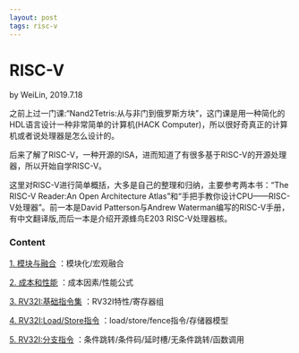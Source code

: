 ```yaml
---
layout: post
tags: risc-v
---
```


# RISC-V
by WeiLin, 2019.7.18

之前上过一门课:“Nand2Tetris:从与非门到俄罗斯方块”，这门课是用一种简化的HDL语言设计一种非常简单的计算机(HACK Computer)，所以很好奇真正的计算机或者说处理器是怎么设计的。

后来了解了RISC-V，一种开源的ISA，进而知道了有很多基于RISC-V的开源处理器，所以开始自学RISC-V。

这里对RISC-V进行简单概括，大多是自己的整理和归纳，主要参考两本书：“The RISC-V Reader:An Open Architecture Atlas”和“手把手教你设计CPU——RISC-V处理器”。前一本是David Patterson与Andrew Waterman编写的RISC-V手册，有中文翻译版,而后一本是介绍开源蜂鸟E203 RISC-V处理器核。

### Content

[1. 模块与融合](./risc01.html)
：模块化/宏观融合

[2. 成本和性能](./risc02.html)
：成本因素/性能公式

[3. RV32I:基础指令集](./risc03.html)
：RV32I特性/寄存器组

[4. RV32I:Load/Store指令](./risc04.html)
：load/store/fence指令/存储器模型

[5. RV32I:分支指令](./risc05.html)
：条件跳转/条件码/延时槽/无条件跳转/函数调用
